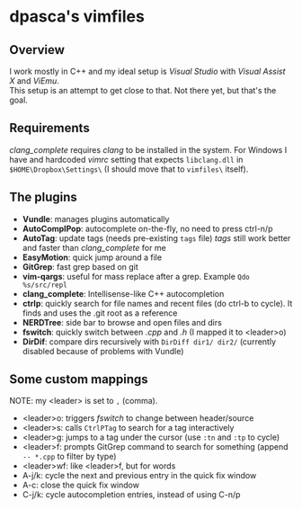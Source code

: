 # dpasca's vimfiles

## Overview

I work mostly in C++ and my ideal setup is *Visual Studio* with *Visual Assist X* and *ViEmu*.
<br>This setup is an attempt to get close to that. Not there yet, but that's the goal.

## Requirements

*clang_complete* requires *clang* to be installed in the system.
For Windows I have and hardcoded *vimrc* setting that expects `libclang.dll` in `$HOME\Dropbox\Settings\` (I should move that to `vimfiles\` itself).

## The plugins

* **Vundle**: manages plugins automatically
* **AutoComplPop**: autocomplete on-the-fly, no need to press ctrl-n/p
* **AutoTag**: update tags (needs pre-existing `tags` file) *tags* still work better and faster than *clang_complete* for me
* **EasyMotion**: quick jump around a file
* **GitGrep**: fast grep based on git 
* **vim-qargs**: useful for mass replace after a grep. Example `Qdo %s/src/repl`
* **clang_complete**: Intellisense-like C++ autocompletion 
* **ctrlp**: quickly search for file names and recent files (do ctrl-b to cycle). It finds and uses the .git root as a reference
* **NERDTree**: side bar to browse and open files and dirs
* **fswitch**: quickly switch between *.cpp* and *.h* (I mapped it to \<leader\>o)
* **DirDif**: compare dirs recursively with `DirDiff dir1/ dir2/` (currently disabled because of problems with Vundle)

## Some custom mappings

NOTE: my \<leader\> is set to `,` (comma).

* \<leader\>o: triggers *fswitch* to change between header/source
* \<leader\>s: calls `CtrlPTag` to search for a tag interactively
* \<leader\>g: jumps to a tag under the cursor (use `:tn` and `:tp` to cycle)
* \<leader\>f: prompts GitGrep command to search for something (append ` -- *.cpp` to filter by type)
* \<leader\>wf: like \<leader\>f, but for words
* A-j/k: cycle the next and previous entry in the quick fix window
* A-c: close the quick fix window
* C-j/k: cycle autocompletion entries, instead of using C-n/p
